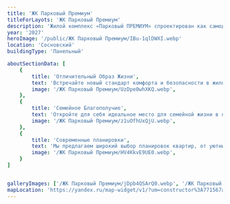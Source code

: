 ```yaml
---
title: 'ЖК Парковый Премиум'
titleForLayots: 'ЖК Парковый Премиум'
description: 'Жилой комплекс «Парковый ПРЕМИУМ» спроектирован как самодостаточный район, ориентированный на семейный образ жизни. Ландшафтный дизайн дворов-парков без машин задаст новый стандарт комфортной и безопасной жизни. Записаться на экскурсию.'
year: '2027'
heroImage: '/public/ЖК Парковый Премиум/IBu-1qlDWXI.webp'
location: 'Сосновский'
buildingType: 'Панельный'

aboutSectionData: [
    {
        title: 'Отличительный Образ Жизни',
        text: 'Встречайте новый стандарт комфорта и безопасности в жилом комплексе "Парковый Премиум". Наш ландшафтный дизайн, основанный на парковых дворах без машин, создает уникальную атмосферу, идеальную для семейной жизни. Запишитесь на экскурсию, чтобы увидеть, как мы создаем будущее сегодня.',
        image: '/ЖК Парковый Премиум/UzDpe0whXKQ.webp',
    },
    {
        title: 'Семейное Благополучие',
        text: 'Откройте для себя идеальное место для семейной жизни в жилом комплексе "Парковый Премиум". Наша концепция парковых дворов без без без машин придает новый смысл комфорту и безопасности, делая наш район самодостаточным и привлекательным для всех членов семьи. Запишитесь на экскурсию сегодня, чтобы увидеть все преимущества жизни в нашем комплексе.',
        image: '/ЖК Парковый Премиум/z1uOfhUxQjU.webp',
    },
    {
        title: 'Современные планировки',
        text: 'Мы предлагаем широкий выбор планировок квартир, от уютных студий до просторных трехкомнатных вариантов. Каждая планировка тщательно продумана, чтобы максимально использовать пространство и создать комфортную жилую среду.',
        image: '/ЖК Парковый Премиум/HV4KkvE9UE0.webp',
    }
]


galleryImages: ['/ЖК Парковый Премиум/jDpb4QSArQ0.webp', '/ЖК Парковый Премиум/yj-jFAA3XdQ.webp', '/ЖК Парковый Премиум/ou0g4sOeHH0.webp', '/ЖК Парковый Премиум/HV4KkvE9UE0.webp', '/ЖК Парковый Премиум/R7Jq9z-KHO8.webp', '/ЖК Парковый Премиум/BjTweF8i8wk.webp', '/ЖК Парковый Премиум/Sc0iE2FGGSs.webp', '/ЖК Парковый Премиум/th_Z8UCcIIQ.webp', '/ЖК Парковый Премиум/xvi4iF8ZKQY.webp', '/ЖК Парковый Премиум/pqZ9RJsDHVk.webp', '/ЖК Парковый Премиум/661yzEhg4rk.webp', '/ЖК Парковый Премиум/5XjFrTdebwQ.webp', '/ЖК Парковый Премиум/E5CAboHjE5E.webp', '/ЖК Парковый Премиум/7GNW9S9ccvM.webp', '/ЖК Парковый Премиум/jWgW8ODjvjQ.webp', '/ЖК Парковый Премиум/X8bczZWL2gs.webp', '/ЖК Парковый Премиум/z1uOfhUxQjU.webp', '/ЖК Парковый Премиум/UzDpe0whXKQ.webp', '/ЖК Парковый Премиум/IBu-1qlDWXI.webp', '/ЖК Парковый Премиум/rctEWBsRhtI.webp', '/ЖК Парковый Премиум/xWNcURG5S7o.webp', '/ЖК Парковый Премиум/FuXkiVEgX4w.webp', '/ЖК Парковый Премиум/KbHVyVRGw2o.webp',]
mapLocation: 'https://yandex.ru/map-widget/v1/?um=constructor%3A771567a8241efb011e4b49389e608698d4edb6da09f0aabd8b1dd87eb5826e90&amp;source=constructor'
---
```

